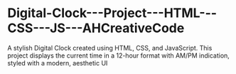 # Digital-Clock---Project---HTML---CSS---JS---AHCreativeCode
 A stylish Digital Clock created using HTML, CSS, and JavaScript. This project displays the current time in a 12-hour format with AM/PM indication, styled with a modern, aesthetic UI
